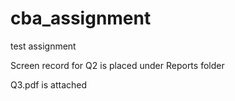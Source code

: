 # cba_assignment
test assignment

Screen record for Q2 is placed under Reports folder

Q3.pdf is attached
